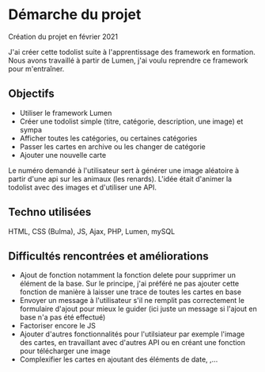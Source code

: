 # Démarche du projet

Création du projet en février 2021

J'ai créer cette todolist suite à l'apprentissage des framework en formation. 
Nous avons travaillé à partir de Lumen, j'ai voulu reprendre ce framework pour m'entraîner.


## Objectifs

- Utiliser le framework Lumen
- Créer une todolist simple (titre, catégorie, description, une image) et sympa
- Afficher toutes les catégories, ou certaines catégories
- Passer les cartes en archive ou les changer de catégorie
- Ajouter une nouvelle carte
  
Le numéro demandé à l'utilisateur sert à générer une image aléatoire à partir d'une api sur les animaux (les renards).
L'idée était d'animer la todolist avec des images et d'utiliser une API.

## Techno utilisées

HTML, CSS (Bulma), JS, Ajax, PHP, Lumen, mySQL

## Difficultés rencontrées et améliorations

- Ajout de fonction notamment la fonction delete pour supprimer un élément de la base. Sur le principe, j'ai préféré ne pas ajouter cette fonction de manière à laisser une trace de toutes les cartes en base
- Envoyer un message à l'utilisateur s'il ne remplit pas correctement le formulaire d'ajout pour mieux le guider (ici juste un message si l'ajout en base n'a pas été effectué)
- Factoriser encore le JS
- Ajouter d'autres fonctionnalités pour l'utilsiateur par exemple l'image des cartes, en travaillant avec d'autres API ou en créant une fonction pour télécharger une image
- Complexifier les cartes en ajoutant des éléments de date, ,...  
